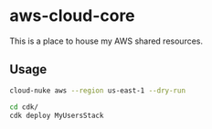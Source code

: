 # aws-cloud-core

This is a place to house my AWS shared resources.

## Usage

```sh
cloud-nuke aws --region us-east-1 --dry-run
```

```sh
cd cdk/
cdk deploy MyUsersStack
```

